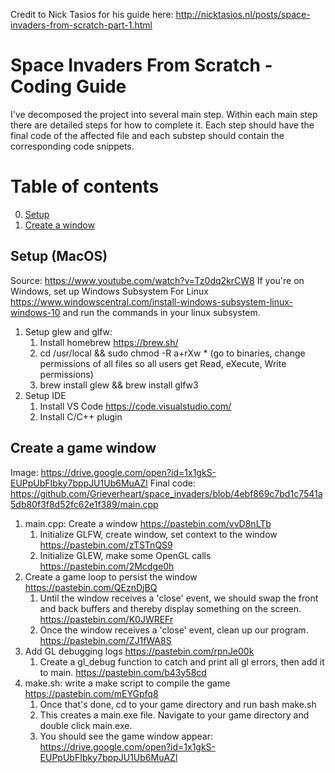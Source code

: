 Credit to Nick Tasios for his guide here: http://nicktasios.nl/posts/space-invaders-from-scratch-part-1.html

# Space Invaders From Scratch - Coding Guide
I've decomposed the project into several main step. Within each main step there are detailed steps for how to complete it. Each step should have the final code of the affected file and each substep should contain the corresponding code snippets.

# Table of contents
0. [Setup](#setup)
1. [Create a window](#window)

## Setup (MacOS) <a name="setup"></a>
Source: https://www.youtube.com/watch?v=Tz0dq2krCW8
If you're on Windows, set up Windows Subsystem For Linux https://www.windowscentral.com/install-windows-subsystem-linux-windows-10 and run the commands in your linux subsystem.

1. Setup glew and glfw:
    1. Install homebrew https://brew.sh/
    2. cd /usr/local && sudo chmod -R a+rXw * (go to binaries, change permissions of all files so all users get Read, eXecute, Write permissions)
    3. brew install glew && brew install glfw3
1. Setup IDE
    1. Install VS Code https://code.visualstudio.com/
    2. Install C/C++ plugin

## Create a game window <a name="window"></a>
Image: https://drive.google.com/open?id=1x1gkS-EUPpUbFIbky7bppJU1Ub6MuAZl
Final code: https://github.com/Grieverheart/space_invaders/blob/4ebf869c7bd1c7541a5db80f3f8d52fc62e1f389/main.cpp

1. main.cpp: Create a window https://pastebin.com/vvD8nLTb
    1. Initialize GLFW, create window, set context to the window https://pastebin.com/zTSTnQS9
    2. Initialize GLEW, make some OpenGL calls https://pastebin.com/2Mcdge0h
1. Create a game loop to persist the window https://pastebin.com/QEznDjBQ
    1. Until the window receives a 'close' event, we should swap the front and back buffers and thereby display something on the screen. https://pastebin.com/K0JWREFr
    2. Once the window receives a 'close' event, clean up our program. https://pastebin.com/ZJ1fWA8S
1. Add GL debugging logs https://pastebin.com/rpnJe00k
    1. Create a gl_debug function to catch and print all gl errors, then add it to main. https://pastebin.com/b43y58cd
1. make.sh: write a make script to compile the game https://pastebin.com/mEYGpfq8
    1. Once that's done, cd to your game directory and run bash make.sh
    2. This creates a main.exe file. Navigate to your game directory and double click main.exe.
    3. You should see the game window appear: https://drive.google.com/open?id=1x1gkS-EUPpUbFIbky7bppJU1Ub6MuAZl

